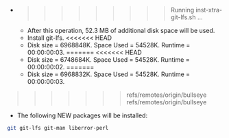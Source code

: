 * >>>>>>>>> Running inst-xtra-git-lfs.sh ...
  * After this operation, 52.3 MB of additional disk space will be used.
  * Install git-lfs.
<<<<<<< HEAD
  * Disk size = 6968848K. Space Used = 54528K. Runtime = 00:00:00:03.
=======
<<<<<<< HEAD
  * Disk size = 6748684K. Space Used = 54528K. Runtime = 00:00:00:02.
=======
  * Disk size = 6968832K. Space Used = 54528K. Runtime = 00:00:00:03.
>>>>>>> refs/remotes/origin/bullseye
>>>>>>> refs/remotes/origin/bullseye
  * The following NEW packages will be installed:
  ```bash
git git-lfs git-man liberror-perl
  ```
